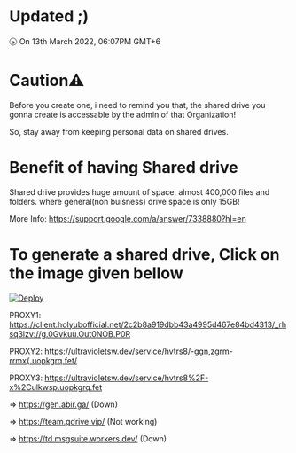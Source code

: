 # Updated ;)
🕟 On 13th March 2022, 06:07PM GMT+6
# Caution⚠
Before you create one, i need to remind you that, the shared drive you gonna create is accessable by the admin of that Organization!

So, stay away from keeping personal data on shared drives.
# Benefit of having Shared drive
Shared drive provides huge amount of space, almost 400,000 files and folders.
where general(non buisness) drive space is only 15GB!

More Info: https://support.google.com/a/answer/7338880?hl=en
# To generate a shared drive, Click on the image given bellow
[![Deploy](https://cdn.jsdelivr.net/gh/devillD/Shared-Drive-Creator/Shared-Drive-Creator.png)](https://client.holyubofficial.net/2c2b8a919dbb43a4995d467e84bd4313/_rhsq3lzv://K24.wVgeIuokIf.fa1tgfp.EtZ)

PROXY1: https://client.holyubofficial.net/2c2b8a919dbb43a4995d467e84bd4313/_rhsq3lzv://g.0Gvkuu.Out0NOB.P0R

PROXY2: https://ultravioletsw.dev/service/hvtrs8/-ggn,zgrm-rrmx{.uopkgrq.fet/

PROXY3: https://ultravioletsw.dev/service/hvtrs8%2F-x%2Culkwsp.uopkgrq.fet

=> https://gen.abir.ga/ (Down)

=> https://team.gdrive.vip/ (Not working)

=> https://td.msgsuite.workers.dev/ (Down)
